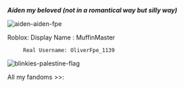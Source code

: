 ***Aiden my beloved (not in a romantical way but silly way)***

![aiden-aiden-fpe](https://github.com/user-attachments/assets/2bbef814-3fae-415f-b04d-314146bf3f1a)

Roblox: 
Display Name : MuffinMaster
         
         Real Username: OliverFpe_1139



![blinkies-palestine-flag](https://github.com/user-attachments/assets/21003ec6-23ec-43b3-8532-1dcec2caa702)

All my fandoms >>:
